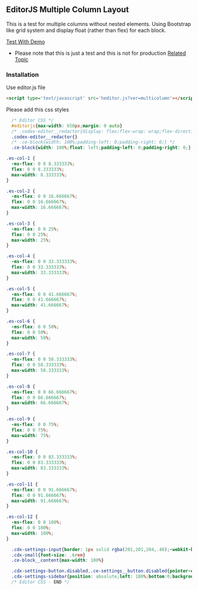 ## EditorJS Multiple Column Layout

This is a test for multiple columns without nested elements. Using Bootstrap like grid system and display float (rather than flex) for each block.

[Test With Demo](https://oodeveloper.github.io/editorjs-multicolumn/)

* Please note that this is just a test and this is not for production
[Related Topic](https://github.com/codex-team/editor.js/issues/836)

### Installation
Use editor.js file
```HTML
<script type='text/javascript' src='heditor.js?ver=multicolumn'></script>
```
Please add this css styles
```CSS
  /* Editor CSS */
  #editorjs{max-width: 650px;margin: 0 auto}
  /* .codex-editor__redactor{display: flex;flex-wrap: wrap;flex-direction: row;} */
  .codex-editor__redactor{}
  /* .ce-block{width: 100%;padding-left: 0;padding-right: 0;} */
  .ce-block{width: 100%;float: left;padding-left: 0;padding-right: 0;}

.es-col-1 {
  -ms-flex: 0 0 8.333333%;
  flex: 0 0 8.333333%;
  max-width: 8.333333%;
}

.es-col-2 {
  -ms-flex: 0 0 16.666667%;
  flex: 0 0 16.666667%;
  max-width: 16.666667%;
}

.es-col-3 {
  -ms-flex: 0 0 25%;
  flex: 0 0 25%;
  max-width: 25%;
}

.es-col-4 {
  -ms-flex: 0 0 33.333333%;
  flex: 0 0 33.333333%;
  max-width: 33.333333%;
}

.es-col-5 {
  -ms-flex: 0 0 41.666667%;
  flex: 0 0 41.666667%;
  max-width: 41.666667%;
}

.es-col-6 {
  -ms-flex: 0 0 50%;
  flex: 0 0 50%;
  max-width: 50%;
}

.es-col-7 {
  -ms-flex: 0 0 58.333333%;
  flex: 0 0 58.333333%;
  max-width: 58.333333%;
}

.es-col-8 {
  -ms-flex: 0 0 66.666667%;
  flex: 0 0 66.666667%;
  max-width: 66.666667%;
}

.es-col-9 {
  -ms-flex: 0 0 75%;
  flex: 0 0 75%;
  max-width: 75%;
}

.es-col-10 {
  -ms-flex: 0 0 83.333333%;
  flex: 0 0 83.333333%;
  max-width: 83.333333%;
}

.es-col-11 {
  -ms-flex: 0 0 91.666667%;
  flex: 0 0 91.666667%;
  max-width: 91.666667%;
}

.es-col-12 {
  -ms-flex: 0 0 100%;
  flex: 0 0 100%;
  max-width: 100%;
}

  .cdx-settings-input{border: 1px solid rgba(201,201,204,.48);-webkit-box-shadow: inset 0 1px 2px 0 rgba(35,44,72,.06);box-shadow: inset 0 1px 2px 0 rgba(35,44,72,.06);border-radius: 3px;padding: 3px 8px;outline: none;width: 100%;-webkit-box-sizing: border-box;box-sizing: border-box;}
  .cdx-small{font-size: .6rem}
  .ce-block__content{max-width: 100%}

  .cdx-settings-button.disabled,.ce-settings__button.disabled{pointer-events: none;opacity: .5}
  .cdx-settings-sidebar{position: absolute;left: 100%;bottom:0;background: #fff;width: 108px;height: 145px;box-shadow: 0 3px 15px -3px rgba(13,20,33,.13);border-radius: 0 4px 4px 0;z-index: 0;}
  /* Editor CSS - END */
```

